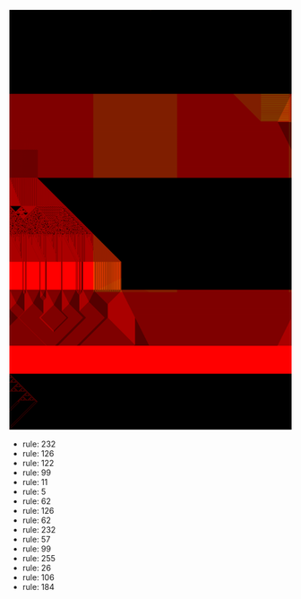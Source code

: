 ![photo](./output.png) 
 * rule: 232
* rule: 126
* rule: 122
* rule: 99
* rule: 11
* rule: 5
* rule: 62
* rule: 126
* rule: 62
* rule: 232
* rule: 57
* rule: 99
* rule: 255
* rule: 26
* rule: 106
* rule: 184
